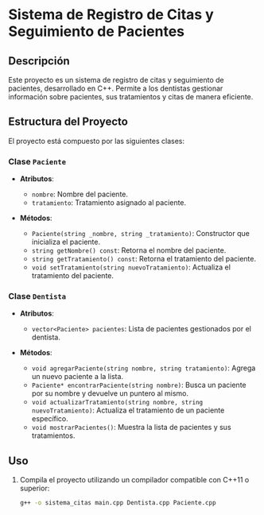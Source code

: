 # Sistema de Registro de Citas y Seguimiento de Pacientes

## Descripción

Este proyecto es un sistema de registro de citas y seguimiento de pacientes, desarrollado en C++. Permite a los dentistas gestionar información sobre pacientes, sus tratamientos y citas de manera eficiente.

## Estructura del Proyecto

El proyecto está compuesto por las siguientes clases:

### Clase `Paciente`

- **Atributos**:
  - `nombre`: Nombre del paciente.
  - `tratamiento`: Tratamiento asignado al paciente.

- **Métodos**:
  - `Paciente(string _nombre, string _tratamiento)`: Constructor que inicializa el paciente.
  - `string getNombre() const`: Retorna el nombre del paciente.
  - `string getTratamiento() const`: Retorna el tratamiento del paciente.
  - `void setTratamiento(string nuevoTratamiento)`: Actualiza el tratamiento del paciente.

### Clase `Dentista`

- **Atributos**:
  - `vector<Paciente> pacientes`: Lista de pacientes gestionados por el dentista.

- **Métodos**:
  - `void agregarPaciente(string nombre, string tratamiento)`: Agrega un nuevo paciente a la lista.
  - `Paciente* encontrarPaciente(string nombre)`: Busca un paciente por su nombre y devuelve un puntero al mismo.
  - `void actualizarTratamiento(string nombre, string nuevoTratamiento)`: Actualiza el tratamiento de un paciente específico.
  - `void mostrarPacientes()`: Muestra la lista de pacientes y sus tratamientos.

## Uso

1. Compila el proyecto utilizando un compilador compatible con C++11 o superior:
   ```bash
   g++ -o sistema_citas main.cpp Dentista.cpp Paciente.cpp
